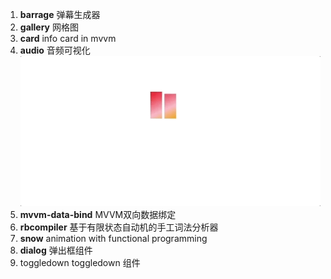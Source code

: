 1. **barrage**
弹幕生成器
2. **gallery**
网格图
3. **card**
info card in mvvm
4. **audio**
音频可视化
![visualizer](./demo.gif)
5. **mvvm-data-bind**
MVVM双向数据绑定
6. **rbcompiler**
基于有限状态自动机的手工词法分析器
7. **snow**
animation with functional programming
8. **dialog**
弹出框组件
9. toggledown
toggledown 组件
